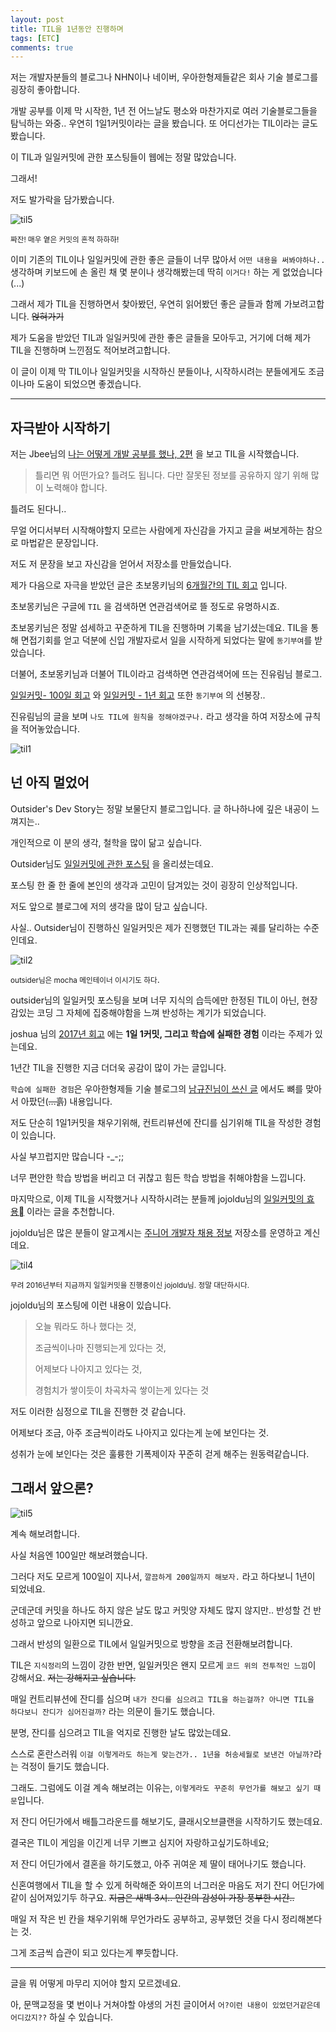 ```yaml
---
layout: post
title: TIL을 1년동안 진행하며
tags: [ETC]
comments: true
---
```




저는 개발자분들의 블로그나 NHN이나 네이버, 우아한형제들같은 회사 기술 블로그를 굉장히 좋아합니다.

개발 공부를 이제 막 시작한, 1년 전 어느날도 평소와 마찬가지로 여러 기술블로그들을 탐닉하는 와중.. 우연히 1일1커밋이라는 글을 봤습니다. 또 어디선가는 TIL이라는 글도 봤습니다.

이 TIL과 일일커밋에 관한 포스팅들이 웹에는 정말 많았습니다.

그래서!

저도 발가락을 담가봤습니다.

![til5](../img/til5.png)

<small>짜잔! 매우 옅은 커밋의 흔적 하하하!</small>

이미 기존의 TIL이나 일일커밋에 관한 좋은 글들이 너무 많아서 `어떤 내용을 써봐야하나..`  생각하며 키보드에 손 올린 채 몇 분이나 생각해봤는데 딱히 `이거다!` 하는 게 없었습니다(...)

그래서 제가 TIL을 진행하면서 찾아봤던, 우연히 읽어봤던 좋은 글들과 함께 가보려고합니다. ~~얹혀가기~~

제가 도움을 받았던 TIL과 일일커밋에 관한 좋은 글들을 모아두고, 거기에 더해 제가 TIL을 진행하며 느낀점도 적어보려고합니다.

이 글이 이제 막 TIL이나 일일커밋을 시작하신 분들이나, 시작하시려는 분들에게도 조금이나마 도움이 되었으면 좋겠습니다.

------

## 자극받아 시작하기

저는 Jbee님의 [나는 어떻게 개발 공부를 했나, 2편](https://jbee.io/essay/how_do_i_study_2/) 을 보고 TIL을 시작했습니다.

> 틀리면 뭐 어떤가요? 틀려도 됩니다. 다만 잘못된 정보를 공유하지 않기 위해 많이 노력해야 합니다. 

틀려도 된다니..

무얼 어디서부터 시작해야할지 모르는 사람에게 자신감을 가지고 글을 써보게하는 참으로 마법같은 문장입니다.

저도 저 문장을 보고 자신감을 얻어서 저장소를 만들었습니다.



제가 다음으로 자극을 받았던 글은 초보몽키님의 [6개월간의 TIL 회고](https://wayhome25.github.io/til/2017/08/14/TIL-for-6-months/) 입니다.

초보몽키님은 구글에 `TIL` 을 검색하면 연관검색어로 뜰 정도로 유명하시죠.

초보몽키님은 정말 섬세하고 꾸준하게 TIL을 진행하며 기록을 남기셨는데요. TIL을 통해 면접기회를 얻고 덕분에 신입 개발자로서 일을 시작하게 되었다는 말에 `동기부여`를 받았습니다.



더불어, 초보몽키님과 더불어 TIL이라고 검색하면 연관검색어에 뜨는 진유림님 블로그.

[일일커밋- 100일 회고](https://milooy.wordpress.com/2015/10/08/daily-commit/) 와 [일일커밋 - 1년 회고](https://milooy.wordpress.com/2016/07/02/daily-commit-1-year/) 또한 `동기부여` 의 선봉장..

진유림님의 글을 보며 `나도 TIL에 원칙을 정해야겠구나.` 라고 생각을 하여 저장소에 규칙을 적어놓았습니다.

![til1](../img/til1.png)



## 넌 아직 멀었어

Outsider's Dev Story는 정말 보물단지 블로그입니다. 글 하나하나에 깊은 내공이 느껴지는..

개인적으로 이 분의 생각, 철학을 많이 닮고 싶습니다. 

Outsider님도 [일일커밋에 관한 포스팅](https://blog.outsider.ne.kr/1141) 을 올리셨는데요. 

포스팅 한 줄 한 줄에 본인의 생각과 고민이 담겨있는 것이 굉장히 인상적입니다.

저도 앞으로 블로그에 저의 생각을 많이 담고 싶습니다.



사실.. Outsider님이 진행하신 일일커밋은 제가 진행했던 TIL과는 궤를 달리하는 수준인데요.

![til2](../img/til3.png)

<small>outsider님은 mocha 메인테이너 이시기도 하다</small>.

outsider님의 일일커밋 포스팅을 보며 너무 지식의 습득에만 한정된 TIL이 아닌, 현장감있는 코딩 그 자체에 집중해야함을 느껴 반성하는 계기가 되었습니다.



joshua 님의 [2017년 회고](http://blog.devjoshua.me/2017/12/28/171228-2017년회고/) 에는 **1일 1커밋, 그리고 학습에 실패한 경험** 이라는 주제가 있는데요.

1년간 TIL을 진행한 지금 더더욱 공감이 많이 가는 글입니다.

`학습에 실패한 경험`은 우아한형제들 기술 블로그의 [남규진님이 쓰신 글](http://woowabros.github.io/experience/2017/12/11/how-to-study.html) 에서도 뼈를 맞아서 아팠던(~~...흙~~) 내용입니다.

저도 단순히 1일1커밋을 채우기위해, 컨트리뷰션에 잔디를 심기위해 TIL을 작성한 경험이 있습니다.

사실 부끄럽지만 많습니다 -_-;;

너무 편안한 학습 방법을 버리고 더 귀찮고 힘든 학습 방법을 취해야함을 느낍니다.



마지막으로, 이제 TIL을 시작했거나 시작하시려는 분들께 jojoldu님의 [일일커밋의 효용](https://jojoldu.tistory.com/402) 이라는 글을 추천합니다.

jojoldu님은 많은 분들이 알고계시는 [주니어 개발자 채용 정보](https://github.com/jojoldu/junior-recruit-scheduler) 저장소를 운영하고 계신데요.

![til4](../img/til4.png)

<small>무려 2016년부터 지금까지 일일커밋을 진행중이신 jojoldu님. 정말 대단하시다.</small>

jojoldu님의 포스팅에 이런 내용이 있습니다.

> 오늘 뭐라도 하나 했다는 것,
>
> 조금씩이나마 진행되는게 있다는 것,
>
> 어제보다 나아지고 있다는 것,
>
> 경험치가 쌓이듯이 차곡차곡 쌓이는게 있다는 것



저도 이러한 심정으로 TIL을 진행한 것 같습니다.

어제보다 조금, 아주 조금씩이라도 나아지고 있다는게 눈에 보인다는 것.

성취가 눈에 보인다는 것은 훌륭한 기폭제이자 꾸준히 걷게 해주는 원동력같습니다.



## 그래서 앞으론?

![til5](../img/til5.png)

계속 해보려합니다.

사실 처음엔 100일만 해보려했습니다.

그러다 저도 모르게 100일이 지나서, `깔끔하게 200일까지 해보자.` 라고 하다보니 1년이 되었네요.

군데군데 커밋을 하나도 하지 않은 날도 많고 커밋양 자체도 많지 않지만.. 반성할 건 반성하고 앞으로 나아지면 되니깐요.

그래서 반성의 일환으로 TIL에서 일일커밋으로 방향을 조금 전환해보려합니다.

TIL은 `지식정리`의 느낌이 강한 반면, 일일커밋은 왠지 모르게 `코드 위의 전투적인 느낌`이 강해서요. ~~저는 강해지고 싶습니다.~~



매일 컨트리뷰션에 잔디를 심으며 `내가 잔디를 심으려고 TIL을 하는걸까? 아니면 TIL을 하다보니 잔디가 심어진걸까?` 라는 의문이 들기도 했습니다.

분명, 잔디를 심으려고 TIL을 억지로 진행한 날도 많았는데요.

스스로 혼란스러워 `이걸 이렇게라도 하는게 맞는건가.. 1년을 허송세월로 보낸건 아닐까?`라는 걱정이 들기도 했습니다.

그래도. 그럼에도 이걸 계속 해보려는 이유는, `이렇게라도 꾸준히 무언가를 해보고 싶기 때문`입니다.

저 잔디 어딘가에서 배틀그라운드를 해보기도, 클래시오브클랜을 시작하기도 했는데요.

결국은 TIL이 게임을 이긴게 너무 기쁘고 심지어 자랑하고싶기도하네요;

저 잔디 어딘가에서 결혼을 하기도했고, 아주 귀여운 제 딸이 태어나기도 했습니다.

신혼여행에서 TIL을 할 수 있게 허락해준 와이프의 너그러운 마음도 저기 잔디 어딘가에 같이 심어져있기두 하구요. ~~지금은 새벽 3시.. 인간의 감성이 가장 풍부한 시간..~~

매일 저 작은 빈 칸을 채우기위해 무언가라도 공부하고, 공부했던 것을 다시 정리해본다는 것. 

그게 조금씩 습관이 되고 있다는게 뿌듯합니다.



------

글을 뭐 어떻게 마무리 지어야 할지 모르겠네요.

아, 문맥교정을 몇 번이나 거쳐야할 야생의 거친 글이어서 `어?이런 내용이 있었던거같은데 어디갔지??` 하실 수 있습니다.

